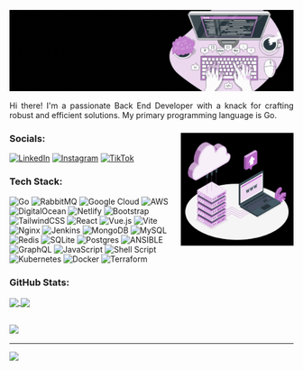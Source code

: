 ![banner](images/banner.gif)

<p align="justify">Hi there! I'm a passionate Back End Developer with a knack for crafting robust and efficient solutions. My primary programming language is Go.</P>

### Socials: <img src="images/cloud.gif" alt="cloud" width="200" align="right"/>
[![LinkedIn](https://img.shields.io/badge/LinkedIn-%230077B5.svg?logo=linkedin&logoColor=white)](https://linkedin.com/in/aldisyahputra) [![Instagram](https://img.shields.io/badge/Instagram-%23E4405F.svg?logo=Instagram&logoColor=white)](https://instagram.com/alsyodi) [![TikTok](https://img.shields.io/badge/TikTok-%23000000.svg?logo=TikTok&logoColor=white)](https://tiktok.com/@alsyodi)

### Tech Stack:
![Go](https://img.shields.io/badge/go-%2300ADD8.svg?style=flat-square&logo=go&logoColor=white) ![RabbitMQ](https://img.shields.io/badge/Rabbitmq-FF6600?style=flat-square&logo=rabbitmq&logoColor=white) ![Google Cloud](https://img.shields.io/badge/GoogleCloud-%234285F4.svg?style=flat-square&logo=google-cloud&logoColor=white) ![AWS](https://img.shields.io/badge/AWS-%23FF9900.svg?style=flat-square&logo=amazon-aws&logoColor=white) ![DigitalOcean](https://img.shields.io/badge/DigitalOcean-%230167ff.svg?style=flat-square&logo=digitalOcean&logoColor=white) ![Netlify](https://img.shields.io/badge/netlify-%23000000.svg?style=flat-square&logo=netlify&logoColor=#00C7B7) ![Bootstrap](https://img.shields.io/badge/bootstrap-%238511FA.svg?style=flat-square&logo=bootstrap&logoColor=white) ![TailwindCSS](https://img.shields.io/badge/tailwindcss-%2338B2AC.svg?style=flat-square&logo=tailwind-css&logoColor=white) ![React](https://img.shields.io/badge/react-%2320232a.svg?style=flat-square&logo=react&logoColor=%2361DAFB) ![Vue.js](https://img.shields.io/badge/vue.js-%2335495e.svg?style=flat-square&logo=vuedotjs&logoColor=%234FC08D) ![Vite](https://img.shields.io/badge/vite-%23646CFF.svg?style=flat-square&logo=vite&logoColor=white) ![Nginx](https://img.shields.io/badge/nginx-%23009639.svg?style=flat-square&logo=nginx&logoColor=white) ![Jenkins](https://img.shields.io/badge/jenkins-%232C5263.svg?style=flat-square&logo=jenkins&logoColor=white) ![MongoDB](https://img.shields.io/badge/MongoDB-%234ea94b.svg?style=flat-square&logo=mongodb&logoColor=white) ![MySQL](https://img.shields.io/badge/mysql-%2300000f.svg?style=flat-square&logo=mysql&logoColor=white) ![Redis](https://img.shields.io/badge/redis-%23DD0031.svg?style=flat-square&logo=redis&logoColor=white) ![SQLite](https://img.shields.io/badge/sqlite-%2307405e.svg?style=flat-square&logo=sqlite&logoColor=white) ![Postgres](https://img.shields.io/badge/postgres-%23316192.svg?style=flat-square&logo=postgresql&logoColor=white) ![ANSIBLE](https://img.shields.io/badge/ansible-%231A1918.svg?style=flat-square&logo=ansible&logoColor=white) ![GraphQL](https://img.shields.io/badge/-GraphQL-E10098?style=flat-square&logo=graphql&logoColor=white) ![JavaScript](https://img.shields.io/badge/javascript-%23323330.svg?style=flat-square&logo=javascript&logoColor=%23F7DF1E) ![Shell Script](https://img.shields.io/badge/shell_script-%23121011.svg?style=flat-square&logo=gnu-bash&logoColor=white) ![Kubernetes](https://img.shields.io/badge/kubernetes-%23326ce5.svg?style=flat-square&logo=kubernetes&logoColor=white) ![Docker](https://img.shields.io/badge/docker-%230db7ed.svg?style=flat-square&logo=docker&logoColor=white) ![Terraform](https://img.shields.io/badge/terraform-%235835CC.svg?style=flat-square&logo=terraform&logoColor=white)

### GitHub Stats:
<a href="https://github-readme-stats.vercel.app/api?username=aldisypu">
  <img height=150 align="center" src="https://github-readme-stats.vercel.app/api?username=aldisypu&theme=nightowl&hide_border=false&include_all_commits=false&count_private=false" />
</a>
<a href="https://github-readme-stats.vercel.app/api/top-langs?username=aldisypu">
  <img height=150 align="center" src="https://github-readme-stats.vercel.app/api/top-langs?username=aldisypu&theme=nightowl&hide_border=false&include_all_commits=false&count_private=false&layout=compact&langs_count=8&card_width=320" />
</a>

<br> ![](https://github-readme-streak-stats.herokuapp.com/?user=aldisypu&theme=nightowl&hide_border=false)


---
[![](https://visitcount.itsvg.in/api?id=aldisypu&icon=0&color=6)](https://visitcount.itsvg.in)
